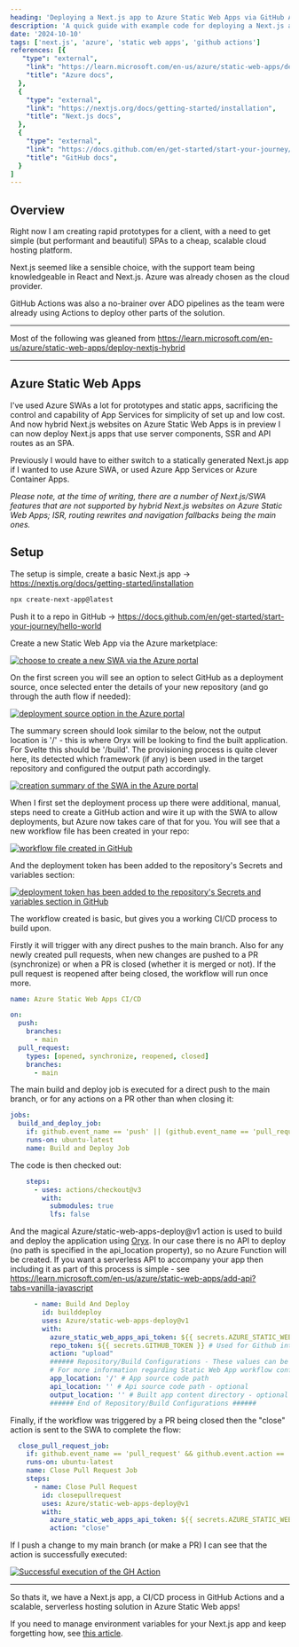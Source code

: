 ```yaml
---
heading: 'Deploying a Next.js app to Azure Static Web Apps via GitHub Actions'
description: 'A quick guide with example code for deploying a Next.js app to Azure Static Web Apps using GitHub actions'
date: '2024-10-10'
tags: ['next.js', 'azure', 'static web apps', 'github actions']
references: [{
   "type": "external", 
    "link": "https://learn.microsoft.com/en-us/azure/static-web-apps/deploy-nextjs-hybrid",
    "title": "Azure docs",
  },
  {
    "type": "external", 
    "link": "https://nextjs.org/docs/getting-started/installation",
    "title": "Next.js docs",
  },
  {
    "type": "external", 
    "link": "https://docs.github.com/en/get-started/start-your-journey/hello-world",
    "title": "GitHub docs",
  }
]
---
```


<script context="module">
  import { base } from "$app/paths";
</script>


## Overview

Right now I am creating rapid prototypes for a client, with a need to get simple (but performant and beautiful) SPAs to a cheap, scalable cloud hosting platform. 

Next.js seemed like a sensible choice, with the support team being knowledgeable in React and Next.js. Azure was already chosen as the cloud provider.

GitHub Actions was also a no-brainer over ADO pipelines as the team were already using Actions to deploy other parts of the solution.

----

Most of the following was gleaned from https://learn.microsoft.com/en-us/azure/static-web-apps/deploy-nextjs-hybrid

----


## Azure Static Web Apps

I've used Azure SWAs a lot for prototypes and static apps, sacrificing the control and capability of App Services for simplicity of set up and low cost. And now hybrid Next.js websites on Azure Static Web Apps is in preview I can now deploy Next.js apps that use server components, SSR and API routes as an SPA. 

Previously I would have to either switch to a statically generated Next.js app if I wanted to use Azure SWA, or used Azure App Services or Azure Container Apps. 

*Please note, at the time of writing, there are a number of Next.js/SWA features that are not supported by hybrid Next.js websites on Azure Static Web Apps; ISR, routing rewrites and navigation fallbacks being the main ones.*

## Setup

The setup is simple, create a basic Next.js app -> https://nextjs.org/docs/getting-started/installation

```bash
npx create-next-app@latest
```

Push it to a repo in GitHub -> https://docs.github.com/en/get-started/start-your-journey/hello-world

Create a new Static Web App via the Azure marketplace:

<a href="{base}/post-assets/1/1.png" target="_blank">
<img src="{base}/post-assets/1/1.png" alt="choose to create a new SWA via the  Azure portal" />
</a>

On the first screen you will see an option to select GitHub as a deployment source, once selected enter the details of your new repository (and go through the auth flow if needed):

<a href="{base}/post-assets/1/2.png" target="_blank">
<img src="{base}/post-assets/1/2.png" alt="deployment source option in the Azure portal" />
</a>

The summary screen should look similar to the below, not the output location is '/' - this is where Oryx will be looking to find the built application. For Svelte this should be '/build'. The provisioning process is quite clever here, its detected which framework (if any) is been used in the target repository and configured the output path accordingly.

<a href="{base}/post-assets/1/3.png" target="_blank">
<img src="{base}/post-assets/1/3.png" alt="creation summary of the SWA in the Azure portal" />
</a>

When I first set the deployment process up there were additional, manual, steps need to create a GitHub action and wire it up with the SWA to allow deployments, but Azure now takes care of that for you. You will see that a new workflow file has been created in your repo:

<a href="{base}/post-assets/1/4.png" target="_blank">
<img src="{base}/post-assets/1/4.png" alt="workflow file created in GitHub" />
</a>

And the deployment token has been added to the repository's Secrets and variables section:

<a href="{base}/post-assets/1/5.png" target="_blank">
<img src="{base}/post-assets/1/5.png" alt="deployment token has been added to the repository's Secrets and variables section in GitHub" />
</a>

The workflow created is basic, but gives you a working CI/CD process to build upon. 

Firstly it will trigger with any direct pushes to the main branch. Also for any newly created pull requests, when new changes are pushed to a PR (synchronize) or when a PR is closed (whether it is merged or not). If the pull request is reopened after being closed, the workflow will run once more.


```yaml
name: Azure Static Web Apps CI/CD

on:
  push:
    branches:
      - main
  pull_request:
    types: [opened, synchronize, reopened, closed]
    branches:
      - main

```

The main build and deploy job is executed for a direct push to the main branch, or for any actions on a PR other than when closing it:

```yaml
jobs:
  build_and_deploy_job:
    if: github.event_name == 'push' || (github.event_name == 'pull_request' && github.event.action != 'closed')
    runs-on: ubuntu-latest
    name: Build and Deploy Job
```

The code is then checked out:

```yaml
    steps:
      - uses: actions/checkout@v3
        with:
          submodules: true
          lfs: false
```

And the magical Azure/static-web-apps-deploy@v1 action is used to build and deploy the application using [Oryx](https://github.com/microsoft/Oryx). In our case there is no API to deploy (no path is specified in the api_location property), so no Azure Function will be created. If you want a serverless API to accompany your app then including it as part of this process is simple - see https://learn.microsoft.com/en-us/azure/static-web-apps/add-api?tabs=vanilla-javascript

```yaml
      - name: Build And Deploy
        id: builddeploy
        uses: Azure/static-web-apps-deploy@v1
        with:
          azure_static_web_apps_api_token: ${{ secrets.AZURE_STATIC_WEB_APPS_API_TOKEN_AGREEABLE_GROUND_09FDE7F03 }}
          repo_token: ${{ secrets.GITHUB_TOKEN }} # Used for Github integrations (i.e. PR comments)
          action: "upload"
          ###### Repository/Build Configurations - These values can be configured to match your app requirements. ######
          # For more information regarding Static Web App workflow configurations, please visit: https://aka.ms/swaworkflowconfig
          app_location: '/' # App source code path
          api_location: '' # Api source code path - optional
          output_location: '' # Built app content directory - optional
          ###### End of Repository/Build Configurations ######

```

Finally, if the workflow was triggered by a PR being closed then the "close" action is sent to the SWA to complete the flow:

```yaml
  close_pull_request_job:
    if: github.event_name == 'pull_request' && github.event.action == 'closed'
    runs-on: ubuntu-latest
    name: Close Pull Request Job
    steps:
      - name: Close Pull Request
        id: closepullrequest
        uses: Azure/static-web-apps-deploy@v1
        with:
          azure_static_web_apps_api_token: ${{ secrets.AZURE_STATIC_WEB_APPS_API_TOKEN_AGREEABLE_GROUND_09FDE7F03 }}
          action: "close"
```

If I push a change to my main branch (or make a PR) I can see that the action is successfully executed:

<a href="{base}/post-assets/1/6.png" target="_blank">
<img src="{base}/post-assets/1/6.png" alt="Successful execution of the GH Action" />
</a>

----

So thats it, we have a Next.js app, a CI/CD process in GitHub Actions and a scalable, serverless hosting solution in Azure Static Web apps!

If you need to manage environment variables for your Next.js app and keep forgetting how, see [this article](/managing-environment-variables-in-nextjs-azure-static-web-apps).